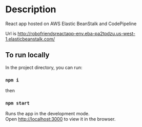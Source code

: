 # Description

React app hosted on AWS Elastic BeanStalk and CodePipeline

Url is http://robofriendsreactapp-env.eba-pa2tpdzu.us-west-1.elasticbeanstalk.com/

## To run locally

In the project directory, you can run:

### `npm i`
then
### `npm start`

Runs the app in the development mode.\
Open [http://localhost:3000](http://localhost:3000) to view it in the browser.
